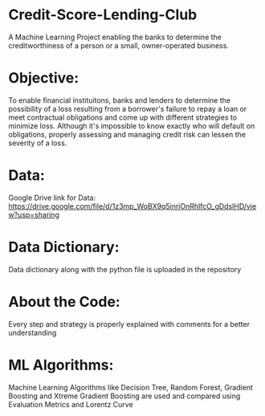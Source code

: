 # Credit-Score-Lending-Club
 A Machine Learning Project enabling the banks to determine the creditworthiness of a person or a small, owner-operated business.
 
 # Objective: 
 To enable financial instituitons, banks and lenders to determine the possibility of a loss resulting from a borrower's failure to repay a loan or meet contractual obligations and come up with different strategies to minimize loss.
 Although it's impossible to know exactly who will default on obligations, properly assessing and managing credit risk can lessen the severity of a loss. 
 
# Data:
Google Drive link for Data: https://drive.google.com/file/d/1z3mp_WoBX9q5inriOnRhlfcO_gDdslHD/view?usp=sharing

# Data Dictionary:
Data dictionary along with the python file is uploaded in the repository

# About the Code:
Every step and strategy is properly explained with comments for a better understanding

# ML Algorithms:
Machine Learning Algorithms like Decision Tree, Random Forest, Gradient Boosting and Xtreme Gradient Boosting are used and compared using Evaluation Metrics and Lorentz Curve
